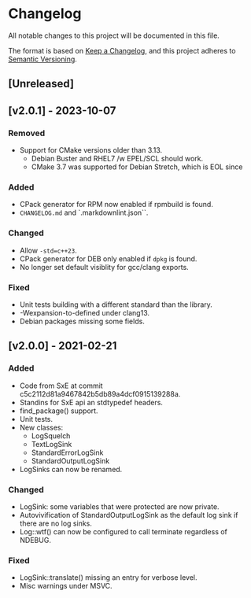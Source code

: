 # Changelog

All notable changes to this project will be documented in this file.

The format is based on [Keep a Changelog](https://keepachangelog.com/en/1.0.0/),
and this project adheres to [Semantic Versioning](https://semver.org/spec/v2.0.0.html).

## [Unreleased]

## [v2.0.1] - 2023-10-07

### Removed

- Support for CMake versions older than 3.13.
  - Debian Buster and RHEL7 /w EPEL/SCL should work.
  - CMake 3.7 was supported for Debian Stretch, which is EOL since

### Added

- CPack generator for RPM now enabled if rpmbuild is found.
- `CHANGELOG.md` and `.markdownlint.json``.

### Changed

- Allow `-std=c++23`.
- CPack generator for DEB only enabled if `dpkg` is found.
- No longer set default visiblity for gcc/clang exports.

### Fixed

- Unit tests building with a different standard than the library.
- -Wexpansion-to-defined under clang13.
- Debian packages missing some fields.

## [v2.0.0] - 2021-02-21

### Added

- Code from SxE at commit c5c2112d81a9467842b5db89a4dcf0915139288a.
- Standins for SxE api an stdtypedef headers.
- find_package() support.
- Unit tests.
- New classes:
  - LogSquelch
  - TextLogSink
  - StandardErrorLogSink
  - StandardOutputLogSink
- LogSinks can now be renamed.

### Changed

- LogSink: some variables that were protected are now private.
- Autovivification of StandardOutputLogSink as the default log sink if there are
no log sinks.
- Log::wtf() can now be configured to call terminate regardless of NDEBUG.

### Fixed

- LogSink::translate() missing an entry for verbose level.
- Misc warnings under MSVC.
